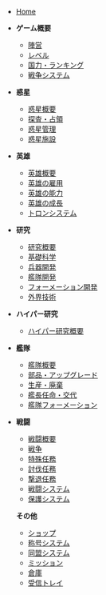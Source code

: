 
- [Home](/)

- **ゲーム概要**
  - [陣営](war1.md)
  - [レベル](war2.md)
  - [国力・ランキング](war3.md)
  - [戦争システム](war4.md)

- **惑星**
  - [惑星概要](planet1.md)
  - [探査・占領](planet2.md)
  - [惑星管理](planet3.md)
  - [惑星施設](planet4.md)

- **英雄**  
  - [英雄概要](hero1.md)
  - [英雄の雇用](hero2.md)
  - [英雄の能力](hero3.md)
  - [英雄の成長](hero4.md)
  - [トロンシステム](hero5.md)

- **研究**
  - [研究概要](sc1.md)
  - [基礎科学](sc2.md)
  - [兵器開発](sc3.md)
  - [艦隊開発](sc4.md)
  - [フォーメーション開発](sc5.md)
  - [外界技術](sc6.md)

- **ハイパー研究**
  - [ハイパー研究概要](hy1.md)

- **艦隊**
  - [艦隊概要](ship1.md)
  - [部品・アップグレード](ship2.md)
  - [生産・廃棄](ship3.md)
  - [艦長任命・交代](ship4.md)
  - [艦隊フォーメーション](ship5.md)

- **戦闘**
  - [戦闘概要](battle1.md)
  - [戦争](battle2.md)
  - [特殊任務](battle3.md)
  - [討伐任務](battle4.md)
  - [撃退任務](battle5.md)
  - [戦闘システム](battle6.md)
  - [保護システム](battle7.md)

  **その他**
  - [ショップ](etc1.md)
  - [称号システム](etc2.md)
  - [同盟システム](etc3.md)
  - [ミッション](etc4.md)
  - [倉庫](etc5.md)
  - [受信トレイ](etc6.md)